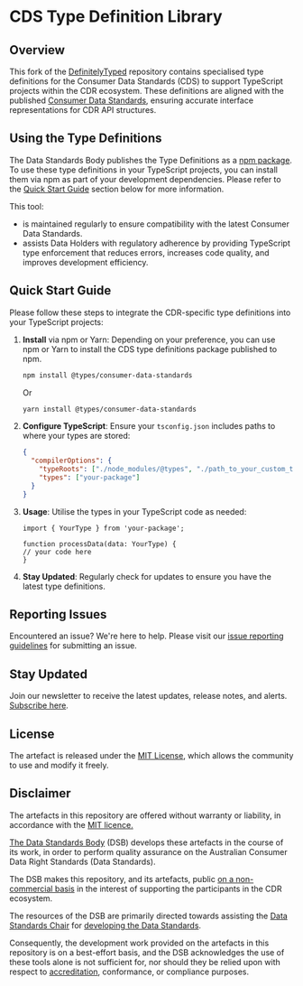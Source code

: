 # CDS Type Definition Library

## Overview

This fork of the [DefinitelyTyped](https://github.com/DefinitelyTyped/DefinitelyTyped) repository contains specialised type definitions for the Consumer Data Standards (CDS) to support TypeScript projects within the CDR ecosystem. These definitions are aligned with the published [Consumer Data Standards](https://consumerdatastandardsaustralia.github.io/standards/#introduction), ensuring accurate interface representations for CDR API structures.

## Using the Type Definitions

The Data Standards Body publishes the Type Definitions as a [npm package](https://www.npmjs.com/package/@types/consumer-data-standards). To use these type definitions in your TypeScript projects, you can install them via npm as part of your development dependencies. Please refer to the [Quick Start Guide](#quick-start-guide) section below for more information. 

This tool:

- is maintained regularly to ensure compatibility with the latest Consumer Data Standards.
- assists Data Holders with regulatory adherence by providing TypeScript type enforcement that reduces errors, increases code quality, and improves development efficiency.

## Quick Start Guide

Please follow these steps to integrate the CDR-specific type definitions into your TypeScript projects:

1. **Install** via npm or Yarn: Depending on your preference, you can use npm or Yarn to install the CDS type definitions package published to npm.
    
    ```bash
    npm install @types/consumer-data-standards
    ```
    
    Or
    
    ```bash
    yarn install @types/consumer-data-standards
    ```
    
2. **Configure TypeScript**: Ensure your `tsconfig.json` includes paths to where your types are stored:
    
    ```json
    {
      "compilerOptions": {
        "typeRoots": ["./node_modules/@types", "./path_to_your_custom_types"],
        "types": ["your-package"]
      }
    }
    ```
    
3. **Usage**: Utilise the types in your TypeScript code as needed:
    
    ```tsx
    import { YourType } from 'your-package';
    
    function processData(data: YourType) {
    // your code here
    }
    ```
    
4. **Stay Updated**: Regularly check for updates to ensure you have the latest type definitions.


## Reporting Issues

Encountered an issue? We're here to help. Please visit our [issue reporting guidelines](https://d61cds.notion.site/Issue-Reporting-Guidelines-71a329a0658c4b69a232eab95822509b?pvs=4) for submitting an issue.

## Stay Updated

Join our newsletter to receive the latest updates, release notes, and alerts. [Subscribe here](https://consumerdatastandards.us18.list-manage.com/subscribe?u=fb3bcb1ec5662d9767ab3c414&id=a4414b3906).

## License

The artefact is released under the [MIT License](https://github.com/ConsumerDataStandardsAustralia/java-artefacts/blob/master/LICENSE), which allows the community to use and modify it freely.

## Disclaimer

The artefacts in this repository are offered without warranty or liability, in accordance with the [MIT licence.](https://github.com/ConsumerDataStandardsAustralia/java-artefacts/blob/master/LICENSE)

[The Data Standards Body](https://consumerdatastandards.gov.au/about/) (DSB) develops these artefacts in the course of its work, in order to perform quality assurance on the Australian Consumer Data Right Standards (Data Standards).

The DSB makes this repository, and its artefacts, public [on a non-commercial basis](https://github.com/ConsumerDataStandardsAustralia/java-artefacts/blob/master/LICENSE) in the interest of supporting the participants in the CDR ecosystem.

The resources of the DSB are primarily directed towards assisting the [Data Standards Chair](https://consumerdatastandards.gov.au/about/) for [developing the Data Standards](https://github.com/ConsumerDataStandardsAustralia/standards).

Consequently, the development work provided on the artefacts in this repository is on a best-effort basis, and the DSB acknowledges the use of these tools alone is not sufficient for, nor should they be relied upon with respect to [accreditation](https://www.accc.gov.au/focus-areas/consumer-data-right-cdr-0/cdr-draft-accreditation-guidelines), conformance, or compliance purposes.